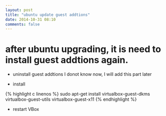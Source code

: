 ```yaml
---
layout: post
title: "ubuntu update guest addtions"
date: 2014-10-31 08:10
comments: false
---
```


after ubuntu upgrading, it is need to install guest addtions again.
============

* uninstall guest addtions
I donot know now, I will add this part later

* install

{% highlight c linenos %}
sudo apt-get install virtualbox-guest-dkms virtualbox-guest-utils virtualbox-guest-x11
{% endhighlight %}

* restart VBox
